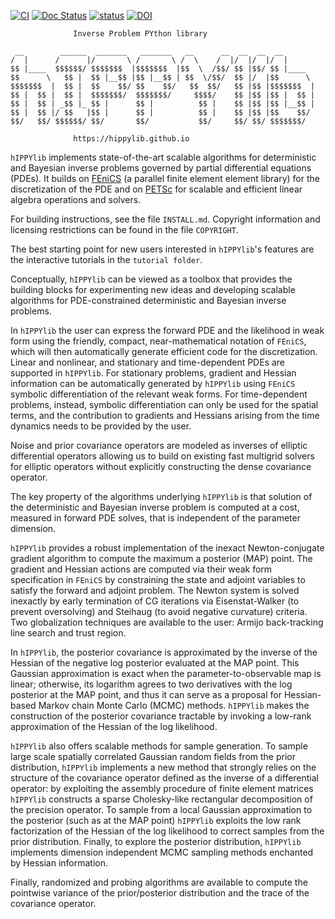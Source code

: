 [![CI](https://github.com/hippylib/hippylib/actions/workflows/ci.yaml/badge.svg)](https://github.com/hippylib/hippylib/actions/workflows/ci.yaml)
[![Doc Status](https://readthedocs.org/projects/hippylib/badge/?version=latest&style=flat)](https://hippylib.readthedocs.io/en/latest/)
[![status](http://joss.theoj.org/papers/053e0d08a5e9755e7b78898cff6f6208/status.svg)](http://joss.theoj.org/papers/053e0d08a5e9755e7b78898cff6f6208) [![DOI](https://zenodo.org/badge/DOI/10.5281/zenodo.596931.svg)](https://doi.org/10.5281/zenodo.596931)

                  Inverse Problem PYthon library

```
 __        ______  _______   _______   __      __  __  __  __       
/  |      /      |/       \ /       \ /  \    /  |/  |/  |/  |      
$$ |____  $$$$$$/ $$$$$$$  |$$$$$$$  |$$  \  /$$/ $$ |$$/ $$ |____  
$$      \   $$ |  $$ |__$$ |$$ |__$$ | $$  \/$$/  $$ |/  |$$      \ 
$$$$$$$  |  $$ |  $$    $$/ $$    $$/   $$  $$/   $$ |$$ |$$$$$$$  |
$$ |  $$ |  $$ |  $$$$$$$/  $$$$$$$/     $$$$/    $$ |$$ |$$ |  $$ |
$$ |  $$ | _$$ |_ $$ |      $$ |          $$ |    $$ |$$ |$$ |__$$ |
$$ |  $$ |/ $$   |$$ |      $$ |          $$ |    $$ |$$ |$$    $$/ 
$$/   $$/ $$$$$$/ $$/       $$/           $$/     $$/ $$/ $$$$$$$/  
```                                                                    
                                                                    

                  https://hippylib.github.io

`hIPPYlib` implements state-of-the-art scalable algorithms for
deterministic and Bayesian inverse problems governed by partial differential equations (PDEs).
It builds on [FEniCS](http://fenicsproject.org/)
(a parallel finite element element library) for the discretization of the PDE
and on [PETSc](http://www.mcs.anl.gov/petsc/) for scalable and efficient linear
algebra operations and solvers.

For building instructions, see the file `INSTALL.md`. Copyright information
and licensing restrictions can be found in the file `COPYRIGHT`.

The best starting point for new users interested in `hIPPYlib`'s
features are the interactive tutorials in the `tutorial folder`.

Conceptually, `hIPPYlib` can be viewed as a toolbox that provides the
building blocks for experimenting new ideas and developing scalable
algorithms for PDE-constrained deterministic and Bayesian inverse problems.

In `hIPPYlib` the user can express the forward PDE and the likelihood in
weak form using the friendly, compact, near-mathematical notation of
`FEniCS`, which will then automatically generate efficient code for the
discretization.  Linear and nonlinear, and stationary and
time-dependent PDEs are supported in `hIPPYlib`.
For stationary problems, gradient and Hessian information can be
automatically generated by `hIPPYlib` using `FEniCS` symbolic differentiation
of the relevant weak forms. For time-dependent problems, instead, symbolic
differentiation can only be used for the spatial terms, and the contribution
to gradients and Hessians arising from the time dynamics needs to be provided
by the user.

Noise and prior covariance operators are modeled as inverses of
elliptic differential operators allowing us to build on existing fast
multigrid solvers for elliptic operators without explicitly
constructing the dense covariance operator.

The key property of the algorithms underlying `hIPPYlib` is that solution
of the deterministic and Bayesian inverse problem is computed
at a cost, measured in forward PDE solves, that is independent of the
parameter dimension.

`hIPPYlib` provides a robust implementation of the inexact
Newton-conjugate gradient algorithm to compute the maximum a posterior
(MAP) point. The gradient and Hessian actions are
computed via their weak form specification in `FEniCS` by
constraining the state and adjoint variables to satisfy the forward
and adjoint problem. The Newton system is solved inexactly by early
termination of CG iterations via Eisenstat-Walker (to prevent
oversolving) and Steihaug (to avoid negative curvature)
criteria. Two globalization techniques are available to the user:
Armijo back-tracking line search and trust region.

In `hIPPYlib`, the posterior covariance is approximated by the
inverse of the Hessian of the negative log posterior evaluated at
the MAP point. This Gaussian approximation is exact when the
parameter-to-observable map is linear; otherwise, its logarithm agrees
to two derivatives with the log posterior at the MAP point, and thus it
can serve as a proposal for Hessian-based Markov chain Monte Carlo (MCMC)
methods. `hIPPYlib` makes the construction of the posterior covariance
tractable by invoking a low-rank approximation of the Hessian of the
log likelihood.

`hIPPYlib` also offers scalable methods for sample generation.
To sample large scale spatially correlated Gaussian random fields from the prior
distribution, `hIPPYlib`  implements a new method that strongly relies on the
structure of the covariance operator defined as the inverse of a differential operator:
by exploiting the assembly procedure of finite element matrices `hIPPYlib` constructs a sparse Cholesky-like rectangular decomposition of the precision operator.
To sample from a local Gaussian approximation to the posterior (such as at the MAP point)
`hIPPYlib` exploits the low rank factorization of the Hessian of the
log likelihood to correct samples from the prior distribution.
Finally, to explore the posterior distribution, `hIPPYlib` implements
dimension independent MCMC sampling methods enchanted by Hessian information.

Finally, randomized and probing algorithms are available to compute
the pointwise variance of the prior/posterior distribution and the trace
of the covariance operator.
